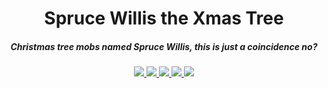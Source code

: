 <h1 align="center">Spruce Willis the Xmas Tree</h1>
<h5 align="center">Christmas tree mobs named Spruce Willis, this is just a coincidence no?</h5>

<p align="center">
<a href="https://discord.tophat.cat">
    <img src="https://img.shields.io/badge/Discord-MMD-brightgreen.svg?style=flat&logo=Discord"/>
</a>

<a href="https://tophat.cat/">
    <img src="https://img.shields.io/badge/Website-tophat.cat-brightgreen.svg?style=flat"/>
</a>

<a href="https://minecraft.curseforge.com/projects/spruce-willis-the-xmas-tree">
    <img src="http://cf.way2muchnoise.eu/full_spruce-willis-the-xmas-tree_downloads.svg?style=flat">
</a>

<a href="https://minecraft.curseforge.com/projects/spruce-willis-the-xmas-tree">
    <img src="http://cf.way2muchnoise.eu/versions/Minecraft_spruce-willis-the-xmas-tree_all.svg?style=flat">
</a>

<a href="https://github.com/tophatcats-mods/spruce-willis-the-xmas-tree/commits/dev">
    <img src="https://img.shields.io/github/last-commit/tophatcats-mods/spruce-willis-the-xmas-tree.svg?style=flat">
</a>
</p>
